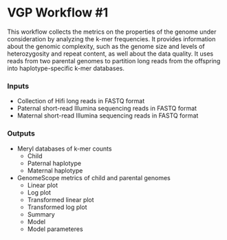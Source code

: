 # VGP Workflow #1

This workflow collects the metrics on the properties of the genome under consideration by analyzing the k-mer frequencies. It provides information about the genomic complexity, such as the genome size and levels of heterozygosity and repeat content, as well about the data quality. It uses reads from two parental genomes to partition long reads from the offspring into haplotype-specific k-mer databases.

### Inputs

-   Collection of Hifi long reads in FASTQ format
-   Paternal short-read Illumina sequencing reads in FASTQ format
-   Maternal short-read Illumina sequencing reads in FASTQ format

### Outputs

-   Meryl databases of k-mer counts
    - Child
    - Paternal haplotype
    - Maternal haplotype
-   GenomeScope metrics of child and parental genomes
    -   Linear plot
    -   Log plot
    -   Transformed linear plot
    -   Transformed log plot
    -   Summary
    -   Model
    -   Model parameteres